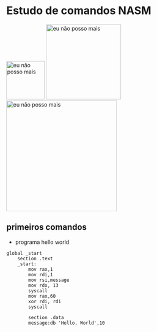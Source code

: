 # Estudo de comandos NASM

<img src="https://seeklogo.com/images/N/netwide-assembler-nasm-logo-EC5B1109AC-seeklogo.com.png" alt="eu não posso mais" width=100>

<img src="https://seeklogo.com/images/N/netwide-assembler-nasm-logo-EC5B1109AC-seeklogo.com.png" alt="eu não posso mais" width=196>

<img src="https://seeklogo.com/images/N/netwide-assembler-nasm-logo-EC5B1109AC-seeklogo.com.png" alt="eu não posso mais" width=289>

## primeiros comandos

* programa hello world

```assembly
global _start
    section .text
    _start:
        mov rax,1
        mov rdi,1
        mov rsi,message
        mov rdx, 13
        syscall
        mov rax,60
        xor rdi, rdi
        syscall

        section .data
        message:db 'Hello, World',10
```